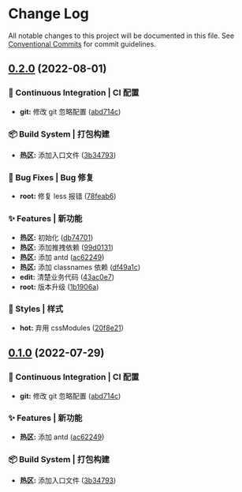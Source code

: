 # Change Log

All notable changes to this project will be documented in this file. See [Conventional Commits](https://conventionalcommits.org) for commit guidelines.

## [0.2.0](https://github.com/digital-expo-backstage-lowcode/multiport-builder-launcher/compare/picture-hot-zone@0.0.5...picture-hot-zone@0.2.0) (2022-08-01)

### 👷 Continuous Integration | CI 配置

- **git:** 修改 git 忽略配置 ([abd714c](https://github.com/digital-expo-backstage-lowcode/multiport-builder-launcher/commit/abd714cf755c66de4fff64cf9fbb91a2b1ec7b84))

### 📦‍ Build System | 打包构建

- **热区:** 添加入口文件 ([3b34793](https://github.com/digital-expo-backstage-lowcode/multiport-builder-launcher/commit/3b347932a49fb7732cd33f2aa7a97fd332f0889f))

### 🐛 Bug Fixes | Bug 修复

- **root:** 修复 less 报错 ([78feab6](https://github.com/digital-expo-backstage-lowcode/multiport-builder-launcher/commit/78feab6d9e404c74656624f4c4c25885dcd5fa71))

### ✨ Features | 新功能

- **热区:** 初始化 ([db74701](https://github.com/digital-expo-backstage-lowcode/multiport-builder-launcher/commit/db747018fb2ab3ce9bf47a6a14f2cef07760317b))
- **热区:** 添加推拽依赖 ([99d0131](https://github.com/digital-expo-backstage-lowcode/multiport-builder-launcher/commit/99d01316ff90e251c3b4d646a52b831157efa1a9))
- **热区:** 添加 antd ([ac62249](https://github.com/digital-expo-backstage-lowcode/multiport-builder-launcher/commit/ac6224954a4f641dfaf4b2a41db6b96e70d3ba82))
- **热区:** 添加 classnames 依赖 ([df49a1c](https://github.com/digital-expo-backstage-lowcode/multiport-builder-launcher/commit/df49a1cd3365f67b802bbd8103ad6316bc9bd6d1))
- **edit:** 清楚业务代码 ([43ac0e7](https://github.com/digital-expo-backstage-lowcode/multiport-builder-launcher/commit/43ac0e70f8b0ad2ceba474224eb7447041585c4a))
- **root:** 版本升级 ([1b1906a](https://github.com/digital-expo-backstage-lowcode/multiport-builder-launcher/commit/1b1906a618bad0af0f6b9b2159130896c0a21c50))

### 💄 Styles | 样式

- **hot:** 弃用 cssModules ([20f8e21](https://github.com/digital-expo-backstage-lowcode/multiport-builder-launcher/commit/20f8e212208ab4873213fc216fedbb7852d0dae9))

## [0.1.0](https://github.com/digital-expo-backstage-lowcode/multiport-builder-launcher/compare/picture-hot-zone@0.0.5...picture-hot-zone@0.1.0) (2022-07-29)

### 👷 Continuous Integration | CI 配置

- **git:** 修改 git 忽略配置 ([abd714c](https://github.com/digital-expo-backstage-lowcode/multiport-builder-launcher/commit/abd714cf755c66de4fff64cf9fbb91a2b1ec7b84))

### ✨ Features | 新功能

- **热区:** 添加 antd ([ac62249](https://github.com/digital-expo-backstage-lowcode/multiport-builder-launcher/commit/ac6224954a4f641dfaf4b2a41db6b96e70d3ba82))

### 📦‍ Build System | 打包构建

- **热区:** 添加入口文件 ([3b34793](https://github.com/digital-expo-backstage-lowcode/multiport-builder-launcher/commit/3b347932a49fb7732cd33f2aa7a97fd332f0889f))
